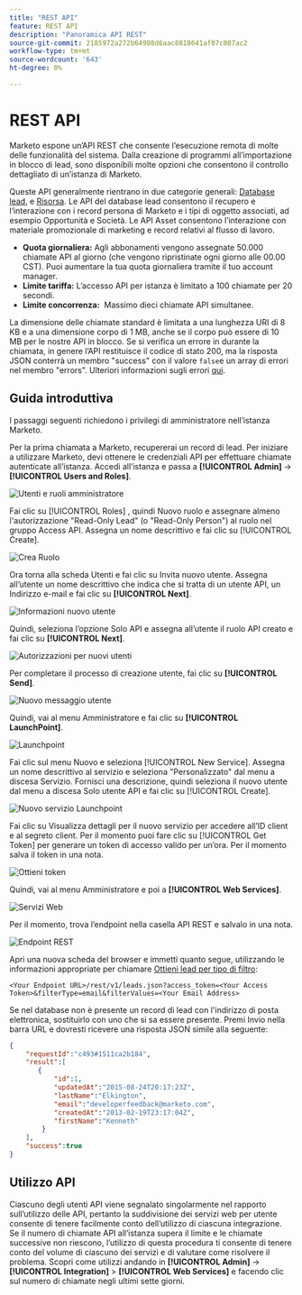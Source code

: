 ```yaml
---
title: "REST API"
feature: REST API
description: "Panoramica API REST"
source-git-commit: 2185972a272b64908d6aac8818641af07c807ac2
workflow-type: tm+mt
source-wordcount: '643'
ht-degree: 0%

---
```



# REST API

Marketo espone un’API REST che consente l’esecuzione remota di molte delle funzionalità del sistema. Dalla creazione di programmi all’importazione in blocco di lead, sono disponibili molte opzioni che consentono il controllo dettagliato di un’istanza di Marketo.

Queste API generalmente rientrano in due categorie generali: [Database lead](https://developer.adobe.com/marketo-apis/api/mapi/), e [Risorsa](https://developer.adobe.com/marketo-apis/api/asset/). Le API del database lead consentono il recupero e l’interazione con i record persona di Marketo e i tipi di oggetto associati, ad esempio Opportunità e Società. Le API Asset consentono l’interazione con materiale promozionale di marketing e record relativi al flusso di lavoro.

- **Quota giornaliera:** Agli abbonamenti vengono assegnate 50.000 chiamate API al giorno (che vengono ripristinate ogni giorno alle 00.00 CST). Puoi aumentare la tua quota giornaliera tramite il tuo account manager.
- **Limite tariffa:** L’accesso API per istanza è limitato a 100 chiamate per 20 secondi.
- **Limite concorrenza:**  Massimo dieci chiamate API simultanee.

La dimensione delle chiamate standard è limitata a una lunghezza URI di 8 KB e a una dimensione corpo di 1 MB, anche se il corpo può essere di 10 MB per le nostre API in blocco. Se si verifica un errore in durante la chiamata, in genere l’API restituisce il codice di stato 200, ma la risposta JSON conterrà un membro &quot;success&quot; con il valore `false`e un array di errori nel membro &quot;errors&quot;. Ulteriori informazioni sugli errori [qui](error-codes.md).

## Guida introduttiva

I passaggi seguenti richiedono i privilegi di amministratore nell’istanza Marketo.

Per la prima chiamata a Marketo, recupererai un record di lead. Per iniziare a utilizzare Marketo, devi ottenere le credenziali API per effettuare chiamate autenticate all’istanza. Accedi all’istanza e passa a **[!UICONTROL Admin]** -> **[!UICONTROL Users and Roles]**.

![Utenti e ruoli amministratore](assets/admin-users-and-roles.png)

Fai clic su [!UICONTROL Roles] , quindi Nuovo ruolo e assegnare almeno l&#39;autorizzazione &quot;Read-Only Lead&quot; (o &quot;Read-Only Person&quot;) al ruolo nel gruppo Access API. Assegna un nome descrittivo e fai clic su [!UICONTROL Create].

![Crea Ruolo](assets/new-role.png)

Ora torna alla scheda Utenti e fai clic su Invita nuovo utente. Assegna all’utente un nome descrittivo che indica che si tratta di un utente API, un Indirizzo e-mail e fai clic su **[!UICONTROL Next]**.

![Informazioni nuovo utente](assets/new-user-info.png)

Quindi, seleziona l’opzione Solo API e assegna all’utente il ruolo API creato e fai clic su **[!UICONTROL Next]**.

![Autorizzazioni per nuovi utenti](assets/new-user-permissions.png)

Per completare il processo di creazione utente, fai clic su **[!UICONTROL Send]**.

![Nuovo messaggio utente](assets/new-user-message.png)

Quindi, vai al menu Amministratore e fai clic su **[!UICONTROL LaunchPoint]**.

![Launchpoint](assets/admin-launchpoint.png)

Fai clic sul menu Nuovo e seleziona [!UICONTROL New Service]. Assegna un nome descrittivo al servizio e seleziona &quot;Personalizzato&quot; dal menu a discesa Servizio. Fornisci una descrizione, quindi seleziona il nuovo utente dal menu a discesa Solo utente API e fai clic su [!UICONTROL Create].

![Nuovo servizio Launchpoint](assets/admin-launchpoint-new-service.png)

Fai clic su Visualizza dettagli per il nuovo servizio per accedere all’ID client e al segreto client. Per il momento puoi fare clic su [!UICONTROL Get Token] per generare un token di accesso valido per un’ora. Per il momento salva il token in una nota.

![Ottieni token](assets/get-token.png)

Quindi, vai al menu Amministratore e poi a **[!UICONTROL Web Services]**.

![Servizi Web](assets/admin-web-services.png)

Per il momento, trova l’endpoint nella casella API REST e salvalo in una nota.

![Endpoint REST](assets/admin-web-services-rest-endpoint-1.png)

Apri una nuova scheda del browser e immetti quanto segue, utilizzando le informazioni appropriate per chiamare [Ottieni lead per tipo di filtro](https://developer.adobe.com/marketo-apis/api/mapi/#tag/Leads/operation/getLeadsByFilterUsingGET):

```
<Your Endpoint URL>/rest/v1/leads.json?access_token=<Your Access Token>&filterType=email&filterValues=<Your Email Address>
```

Se nel database non è presente un record di lead con l&#39;indirizzo di posta elettronica, sostituirlo con uno che si sa essere presente. Premi Invio nella barra URL e dovresti ricevere una risposta JSON simile alla seguente:

```json
{
    "requestId":"c493#1511ca2b184",
    "result":[
       {
           "id":1,
           "updatedAt":"2015-08-24T20:17:23Z",
           "lastName":"Elkington",
           "email":"developerfeedback@marketo.com",
           "createdAt":"2013-02-19T23:17:04Z",
           "firstName":"Kenneth"
        }
    ],
    "success":true
}
```

## Utilizzo API

Ciascuno degli utenti API viene segnalato singolarmente nel rapporto sull’utilizzo delle API, pertanto la suddivisione dei servizi web per utente consente di tenere facilmente conto dell’utilizzo di ciascuna integrazione. Se il numero di chiamate API all’istanza supera il limite e le chiamate successive non riescono, l’utilizzo di questa procedura ti consente di tenere conto del volume di ciascuno dei servizi e di valutare come risolvere il problema. Scopri come utilizzi andando in **[!UICONTROL Admin]** -> **[!UICONTROL Integration]** > **[!UICONTROL Web Services]** e facendo clic sul numero di chiamate negli ultimi sette giorni.
